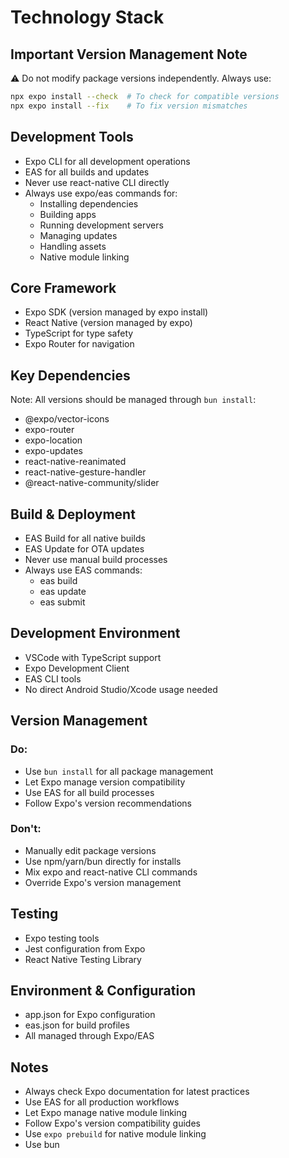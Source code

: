 # Technology Stack

## Important Version Management Note
⚠️ Do not modify package versions independently. Always use:
```bash
npx expo install --check  # To check for compatible versions
npx expo install --fix    # To fix version mismatches
```

## Development Tools
- Expo CLI for all development operations
- EAS for all builds and updates
- Never use react-native CLI directly
- Always use expo/eas commands for:
  * Installing dependencies
  * Building apps
  * Running development servers
  * Managing updates
  * Handling assets
  * Native module linking

## Core Framework
- Expo SDK (version managed by expo install)
- React Native (version managed by expo)
- TypeScript for type safety
- Expo Router for navigation

## Key Dependencies
Note: All versions should be managed through `bun install`:
- @expo/vector-icons
- expo-router
- expo-location
- expo-updates
- react-native-reanimated
- react-native-gesture-handler
- @react-native-community/slider

## Build & Deployment
- EAS Build for all native builds
- EAS Update for OTA updates
- Never use manual build processes
- Always use EAS commands:
  * eas build
  * eas update
  * eas submit

## Development Environment
- VSCode with TypeScript support
- Expo Development Client
- EAS CLI tools
- No direct Android Studio/Xcode usage needed

## Version Management
### Do:
- Use `bun install` for all package management
- Let Expo manage version compatibility
- Use EAS for all build processes
- Follow Expo's version recommendations

### Don't:
- Manually edit package versions
- Use npm/yarn/bun directly for installs
- Mix expo and react-native CLI commands
- Override Expo's version management

## Testing
- Expo testing tools
- Jest configuration from Expo
- React Native Testing Library

## Environment & Configuration
- app.json for Expo configuration
- eas.json for build profiles
- All managed through Expo/EAS

## Notes
- Always check Expo documentation for latest practices
- Use EAS for all production workflows
- Let Expo manage native module linking
- Follow Expo's version compatibility guides
- Use `expo prebuild` for native module linking
- Use bun
